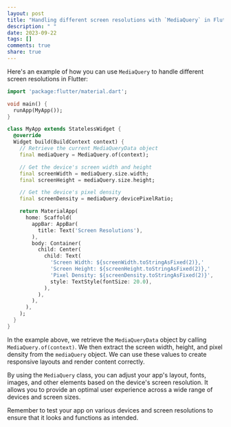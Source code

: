 ```yaml
---
layout: post
title: "Handling different screen resolutions with `MediaQuery` in Flutter"
description: " "
date: 2023-09-22
tags: []
comments: true
share: true
---
```


Here's an example of how you can use `MediaQuery` to handle different screen resolutions in Flutter:

```dart
import 'package:flutter/material.dart';

void main() {
  runApp(MyApp());
}

class MyApp extends StatelessWidget {
  @override
  Widget build(BuildContext context) {
    // Retrieve the current MediaQueryData object
    final mediaQuery = MediaQuery.of(context);

    // Get the device's screen width and height
    final screenWidth = mediaQuery.size.width;
    final screenHeight = mediaQuery.size.height;

    // Get the device's pixel density
    final screenDensity = mediaQuery.devicePixelRatio;

    return MaterialApp(
      home: Scaffold(
        appBar: AppBar(
          title: Text('Screen Resolutions'),
        ),
        body: Container(
          child: Center(
            child: Text(
              'Screen Width: ${screenWidth.toStringAsFixed(2)},'
              'Screen Height: ${screenHeight.toStringAsFixed(2)},'
              'Pixel Density: ${screenDensity.toStringAsFixed(2)}',
              style: TextStyle(fontSize: 20.0),
            ),
          ),
        ),
      ),
    );
  }
}
```

In the example above, we retrieve the `MediaQueryData` object by calling `MediaQuery.of(context)`. We then extract the screen width, height, and pixel density from the `mediaQuery` object. We can use these values to create responsive layouts and render content correctly.

By using the `MediaQuery` class, you can adjust your app's layout, fonts, images, and other elements based on the device's screen resolution. It allows you to provide an optimal user experience across a wide range of devices and screen sizes.

Remember to test your app on various devices and screen resolutions to ensure that it looks and functions as intended.